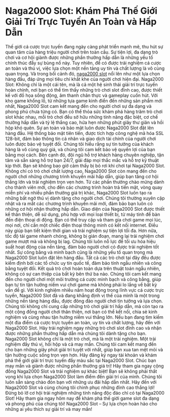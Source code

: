 
#  Naga2000 Slot: Khám Phá Thế Giới Giải Trí Trực Tuyến An Toàn và Hấp Dẫn
Thế giới cá cược trực tuyến đang ngày càng phát triển mạnh mẽ, thu hút sự quan tâm của hàng triệu người chơi trên toàn cầu.  Sự tiện lợi, đa dạng trò chơi và cơ hội giành được những phần thưởng hấp dẫn là những yếu tố chính thúc đẩy sự bùng nổ này.  Tuy nhiên, để có được trải nghiệm cá cược an toàn và thú vị, việc lựa chọn một nền tảng uy tín và chất lượng là vô cùng quan trọng.  Và trong bối cảnh đó, <a href="https://naga2000.cc "> naga2000 slot</a> nổi lên như một lựa chọn hàng đầu, đáp ứng mọi tiêu chí khắt khe của người chơi hiện đại.
Naga2000 Slot: Không chỉ là một cái tên, mà là cả một hệ sinh thái giải trí trực tuyến hoàn chỉnh, nơi bạn có thể tìm thấy những trò chơi slot đỉnh cao, được thiết kế với đồ họa sống động, âm thanh chân thực và gameplay cuốn hút.  Với kho game khổng lồ, từ những tựa game kinh điển đến những sản phẩm mới nhất, Naga2000 Slot cam kết mang đến cho người chơi sự đa dạng và phong phú chưa từng có. Bạn có thể thỏa sức khám phá hàng trăm trò chơi slot khác nhau, mỗi trò chơi đều sở hữu những tính năng đặc biệt, cơ chế thưởng hấp dẫn và tỷ lệ thắng cao, hứa hẹn những phút giây thư giãn và hồi hộp khó quên.
Sự an toàn và bảo mật luôn được Naga2000 Slot đặt lên hàng đầu.  Hệ thống bảo mật tiên tiến, được tích hợp công nghệ mã hóa SSL 128-bit, đảm bảo thông tin cá nhân và giao dịch tài chính của người chơi luôn được bảo vệ tuyệt đối.  Chúng tôi hiểu rằng sự tin tưởng của khách hàng là vô cùng quý giá, và chúng tôi cam kết bảo vệ quyền lợi của bạn bằng mọi cách.  Bên cạnh đó, đội ngũ hỗ trợ khách hàng chuyên nghiệp, tận tâm và sẵn sàng hỗ trợ bạn 24/7, giải đáp mọi thắc mắc và hỗ trợ kỹ thuật kịp thời. Bạn sẽ không bao giờ cảm thấy bị bỏ rơi khi chơi tại Naga2000 Slot.
Không chỉ có trò chơi chất lượng cao, Naga2000 Slot còn mang đến cho người chơi những chương trình khuyến mãi hấp dẫn, giúp bạn tăng cơ hội thắng lớn và trải nghiệm trọn vẹn hơn.  Từ các phần thưởng chào mừng dành cho thành viên mới, cho đến các chương trình hoàn trả tiền mặt, vòng quay miễn phí và nhiều phần thưởng giá trị khác, Naga2000 Slot luôn tạo ra những bất ngờ thú vị dành tặng cho người chơi.  Chúng tôi thường xuyên cập nhật và ra mắt các chương trình khuyến mãi mới, đảm bảo bạn luôn có những cơ hội nhận thưởng hấp dẫn.
Giao diện của Naga2000 Slot được thiết kế thân thiện, dễ sử dụng, phù hợp với mọi loại thiết bị, từ máy tính để bàn đến điện thoại di động.  Bạn có thể truy cập và tham gia chơi game mọi lúc, mọi nơi, chỉ cần một chiếc điện thoại thông minh có kết nối internet.  Điều này giúp bạn tiết kiệm thời gian và trải nghiệm sự tiện lợi tối đa.  Hơn nữa, tốc độ tải game nhanh chóng, không bị gián đoạn, mang lại trải nghiệm chơi game mượt mà và không bị lag.  Chúng tôi luôn nỗ lực để tối ưu hóa hiệu suất hoạt động của nền tảng, đảm bảo người chơi có được trải nghiệm tốt nhất.
Sự công bằng và minh bạch cũng là những yếu tố quan trọng mà Naga2000 Slot luôn đặt lên hàng đầu.  Tất cả các trò chơi tại đây đều được kiểm định bởi các tổ chức uy tín quốc tế, đảm bảo tính ngẫu nhiên và công bằng tuyệt đối.  Kết quả trò chơi hoàn toàn dựa trên thuật toán ngẫu nhiên, không có sự can thiệp của bất kỳ bên thứ ba nào.  Chúng tôi cam kết mang đến cho người chơi một môi trường cá cược minh bạch và công bằng, giúp bạn tự tin tận hưởng niềm vui chơi game mà không phải lo lắng về bất kỳ vấn đề gì.
Với kinh nghiệm nhiều năm hoạt động trong lĩnh vực cá cược trực tuyến, Naga2000 Slot đã và đang khẳng định vị thế của mình là một trong những nền tảng hàng đầu, được đông đảo người chơi tin tưởng và lựa chọn. Chúng tôi không chỉ cung cấp những trò chơi giải trí hấp dẫn, mà còn tạo ra một cộng đồng người chơi thân thiện, nơi bạn có thể kết nối, chia sẻ kinh nghiệm và cùng nhau tận hưởng niềm vui thắng lớn.  Nếu bạn đang tìm kiếm một địa điểm cá cược trực tuyến an toàn, uy tín và chất lượng, hãy đến với Naga2000 Slot.  Hãy trải nghiệm ngay những trò chơi slot đỉnh cao và nhận được những phần thưởng hấp dẫn mà chúng tôi dành tặng cho bạn.
Naga2000 Slot không chỉ là một trò chơi, mà là một trải nghiệm.  Một trải nghiệm đầy thú vị, hồi hộp và cả may mắn.  Chúng tôi cam kết mang đến cho bạn những giây phút giải trí tuyệt vời nhất, giúp bạn xua tan mệt mỏi và tận hưởng cuộc sống trọn vẹn hơn.  Hãy đăng ký ngay tài khoản và khám phá thế giới giải trí trực tuyến đầy màu sắc tại Naga2000 Slot.  Chúc bạn may mắn và giành được những phần thưởng giá trị!  Hãy tham gia ngay cộng đồng Naga2000 Slot và trải nghiệm sự khác biệt!  Bạn sẽ không phải thất vọng khi lựa chọn Naga2000 Slot  làm điểm đến giải trí của mình.  Chúng tôi luôn sẵn sàng chào đón bạn với những ưu đãi hấp dẫn nhất.  Hãy đến với Naga2000 Slot và cùng chúng tôi chinh phục những đỉnh cao thắng lợi!  Đừng bỏ lỡ cơ hội trải nghiệm những tính năng độc đáo chỉ có tại Naga2000 Slot!  Hãy tham gia ngay hôm nay để khám phá thế giới game slot đa dạng và phong phú của chúng tôi!  Naga2000 Slot – Sự lựa chọn hoàn hảo cho những ai yêu thích sự giải trí và may mắn!
